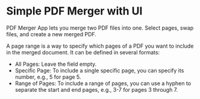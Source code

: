 # Simple PDF Merger with UI

PDF Merger App lets you merge two PDF files into one. Select pages, swap files, and create a new merged PDF.

A page range is a way to specify which pages of a PDF you want to include in the merged document. It can be defined in several formats:

- All Pages: Leave the field empty.
- Specific Page: To include a single specific page, you can specify its number, e.g., 5 for page 5.
- Range of Pages: To include a range of pages, you can use a hyphen to separate the start and end pages, e.g., 3-7 for pages 3 through 7.
